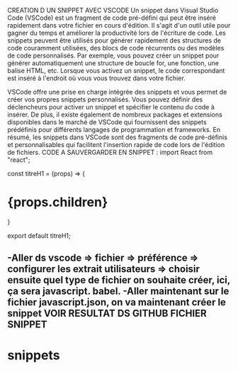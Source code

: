 CREATION D UN SNIPPET AVEC VSCODE
Un snippet dans Visual Studio Code (VSCode) est un fragment de code pré-défini qui peut être inséré rapidement dans votre fichier en cours d'édition. Il s'agit d'un outil utile pour gagner du temps et améliorer la productivité lors de l'écriture de code.
Les snippets peuvent être utilisés pour générer rapidement des structures de code couramment utilisées, des blocs de code récurrents ou des modèles de code personnalisés. Par exemple, vous pouvez créer un snippet pour générer automatiquement une structure de boucle for, une fonction, une balise HTML, etc. Lorsque vous activez un snippet, le code correspondant est inséré à l'endroit où vous vous trouvez dans votre fichier.

VSCode offre une prise en charge intégrée des snippets et vous permet de créer vos propres snippets personnalisés. Vous pouvez définir des déclencheurs pour activer un snippet et spécifier le contenu du code à insérer. De plus, il existe également de nombreux packages et extensions disponibles dans le marché de VSCode qui fournissent des snippets prédéfinis pour différents langages de programmation et frameworks.
En résumé, les snippets dans VSCode sont des fragments de code pré-définis et personnalisables qui facilitent l'insertion rapide de code lors de l'édition de fichiers.
CODE A SAUVERGARDER EN SNIPPET :
import React from "react";

const titreH1 = (props) => {
    <h1 className=" border border-dark">{props.children}</h1>
}

export default titreH1;

-Aller ds  vscode  =>  fichier  =>  préférence  =>  configurer les extrait utilisateurs => choisir ensuite quel type de fichier on souhaite créer, ici, ça sera javascript. babel.
-Aller maintenant sur le fichier javascript.json, on va maintenant créer le snippet
                                                        VOIR RESULTAT DS GITHUB FICHIER SNIPPET
----------------------------------------------------------------------------------------------------------------------------------------------------
# snippets
